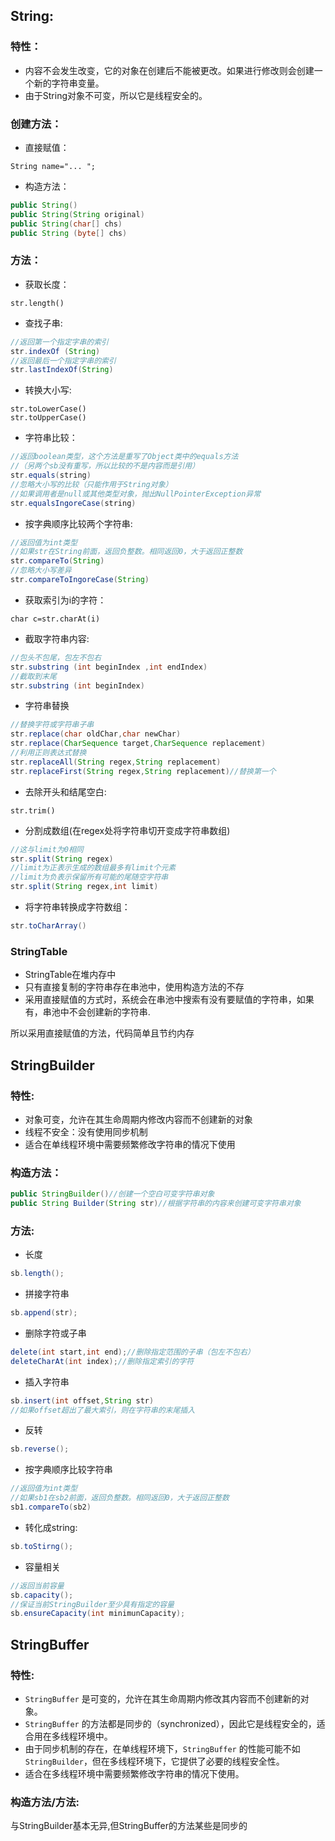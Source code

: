 ## String:
### 特性：
- 内容不会发生改变，它的对象在创建后不能被更改。如果进行修改则会创建一个新的字符串变量。
- 由于String对象不可变，所以它是线程安全的。

### 创建方法：
- 直接赋值：
```
String name="... ";
```

- 构造方法：
```java
public String()
public String(String original)
public String(char[] chs)
public String (byte[] chs)
```
### 方法：
- 获取长度：
```
str.length()
```
- 查找子串:
```java
//返回第一个指定字串的索引
str.indexOf (String)
//返回最后一个指定字串的索引
str.lastIndexOf(String)
```
- 转换大小写:
```
str.toLowerCase()
str.toUpperCase()
```
- 字符串比较：
```java
//返回boolean类型，这个方法是重写了Object类中的equals方法
//（另两个sb没有重写，所以比较的不是内容而是引用）
str.equals(string)
//忽略大小写的比较（只能作用于String对象）
//如果调用者是null或其他类型对象，抛出NullPointerException异常
str.equalsIngoreCase(string)
```
- 按字典顺序比较两个字符串:
```java
//返回值为int类型
//如果str在String前面，返回负整数。相同返回0，大于返回正整数
str.compareTo(String)
//忽略大小写差异
str.compareToIngoreCase(String)
```
- 获取索引为i的字符：
```
char c=str.charAt(i)
```
- 截取字符串内容:
```java
//包头不包尾，包左不包右
str.substring (int beginIndex ,int endIndex)
//截取到末尾
str.substring (int beginIndex)
```
- 字符串替换
```java
//替换字符或字符串子串
str.replace(char oldChar,char newChar)
str.replace(CharSequence target,CharSequence replacement)
//利用正则表达式替换
str.replaceAll(String regex,String replacement)
str.replaceFirst(String regex,String replacement)//替换第一个
```
- 去除开头和结尾空白:
```
str.trim()
```
- 分割成数组(在regex处将字符串切开变成字符串数组)
```java
//这与limit为0相同
str.split(String regex)
//limit为正表示生成的数组最多有limit个元素
//limit为负表示保留所有可能的尾随空字符串
str.split(String regex,int limit)
```
- 将字符串转换成字符数组：
```java
str.toCharArray()
```



### StringTable
- StringTable在堆内存中
- 只有直接复制的字符串存在串池中，使用构造方法的不存
- 采用直接赋值的方式时，系统会在串池中搜索有没有要赋值的字符串，如果有，串池中不会创建新的字符串.

所以采用直接赋值的方法，代码简单且节约内存





## StringBuilder

### 特性:

- 对象可变，允许在其生命周期内修改内容而不创建新的对象
- 线程不安全：没有使用同步机制
- 适合在单线程环境中需要频繁修改字符串的情况下使用

### 构造方法：

```java
public StringBuilder()//创建一个空白可变字符串对象
public String Builder(String str)//根据字符串的内容来创建可变字符串对象
```

### 方法:

- 长度

```java
sb.length();
```

- 拼接字符串

```java
sb.append(str);
```

- 删除字符或子串

```java
delete(int start,int end);//删除指定范围的子串（包左不包右）
deleteCharAt(int index);//删除指定索引的字符
```

- 插入字符串

```java
sb.insert(int offset,String str)
//如果offset超出了最大索引，则在字符串的末尾插入
```

- 反转

```java
sb.reverse();
```

- 按字典顺序比较字符串

```java
//返回值为int类型
//如果sb1在sb2前面，返回负整数。相同返回0，大于返回正整数
sb1.compareTo(sb2)
```

- 转化成string:

```java
sb.toStirng();
```

- 容量相关

```java
//返回当前容量
sb.capacity();
//保证当前StringBuilder至少具有指定的容量
sb.ensureCapacity(int minimunCapacity);
```



## StringBuffer

### 特性:

- `StringBuffer` 是可变的，允许在其生命周期内修改其内容而不创建新的对象。
- `StringBuffer` 的方法都是同步的（synchronized），因此它是线程安全的，适合用在多线程环境中。
- 由于同步机制的存在，在单线程环境下，`StringBuffer` 的性能可能不如 `StringBuilder`，但在多线程环境下，它提供了必要的线程安全性。
- 适合在多线程环境中需要频繁修改字符串的情况下使用。

### 构造方法/方法:

与StringBuilder基本无异,但StringBuffer的方法某些是同步的



